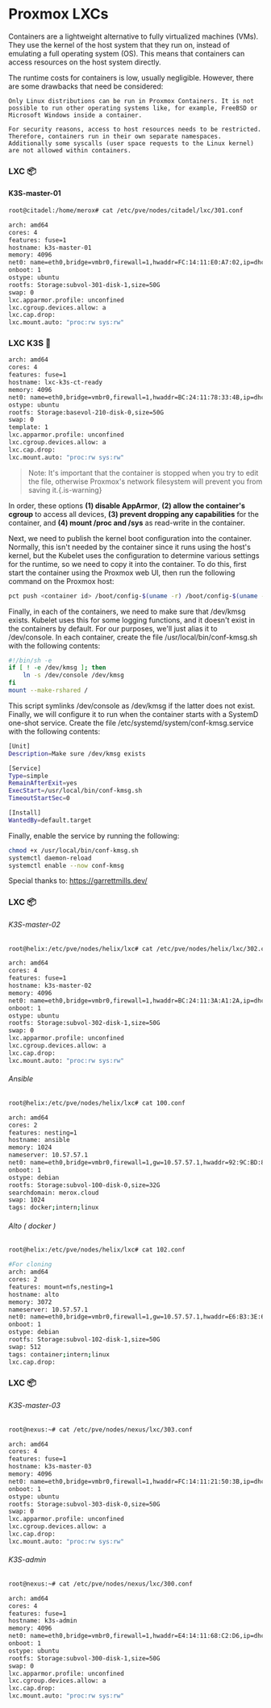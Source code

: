 # Proxmox LXCs

Containers are a lightweight alternative to fully virtualized machines (VMs). They use the kernel of the host system that they run on, instead of emulating a full operating system (OS). This means that containers can access resources on the host system directly.

The runtime costs for containers is low, usually negligible. However, there are some drawbacks that need be considered:

    Only Linux distributions can be run in Proxmox Containers. It is not possible to run other operating systems like, for example, FreeBSD or Microsoft Windows inside a container.

    For security reasons, access to host resources needs to be restricted. Therefore, containers run in their own separate namespaces. Additionally some syscalls (user space requests to the Linux kernel) are not allowed within containers.


### LXC 📦

#### **K3S-master-01**

```bash
root@citadel:/home/merox# cat /etc/pve/nodes/citadel/lxc/301.conf
````

``` bash #
arch: amd64
cores: 4
features: fuse=1
hostname: k3s-master-01
memory: 4096
net0: name=eth0,bridge=vmbr0,firewall=1,hwaddr=FC:14:11:E0:A7:02,ip=dhcp,type=veth
onboot: 1
ostype: ubuntu
rootfs: Storage:subvol-301-disk-1,size=50G
swap: 0
lxc.apparmor.profile: unconfined
lxc.cgroup.devices.allow: a
lxc.cap.drop: 
lxc.mount.auto: "proc:rw sys:rw"
```

### LXC K3S 💼
``` bash #
arch: amd64
cores: 4
features: fuse=1
hostname: lxc-k3s-ct-ready
memory: 4096
net0: name=eth0,bridge=vmbr0,firewall=1,hwaddr=BC:24:11:78:33:4B,ip=dhcp,type=veth
ostype: ubuntu
rootfs: Storage:basevol-210-disk-0,size=50G
swap: 0
template: 1
lxc.apparmor.profile: unconfined
lxc.cgroup.devices.allow: a
lxc.cap.drop: 
lxc.mount.auto: "proc:rw sys:rw"
```


>Note: It's important that the container is stopped when you try to edit the file, otherwise Proxmox's network filesystem will prevent you from saving it.{.is-warning}

In order, these options **(1) disable AppArmor**, **(2) allow the container's cgroup** to access all devices, **(3) prevent dropping any capabilities** for the container, and **(4) mount /proc and /sys** as read-write in the container.

Next, we need to publish the kernel boot configuration into the container. Normally, this isn't needed by the container since it runs using the host's kernel, but the Kubelet uses the configuration to determine various settings for the runtime, so we need to copy it into the container. To do this, first start the container using the Proxmox web UI, then run the following command on the Proxmox host:
```bash
pct push <container id> /boot/config-$(uname -r) /boot/config-$(uname -r)
```

Finally, in each of the containers, we need to make sure that /dev/kmsg exists. Kubelet uses this for some logging functions, and it doesn't exist in the containers by default. For our purposes, we'll just alias it to /dev/console. In each container, create the file /usr/local/bin/conf-kmsg.sh with the following contents:
```bash
#!/bin/sh -e
if [ ! -e /dev/kmsg ]; then
    ln -s /dev/console /dev/kmsg
fi
mount --make-rshared /
```

This script symlinks /dev/console as /dev/kmsg if the latter does not exist. Finally, we will configure it to run when the container starts with a SystemD one-shot service. Create the file /etc/systemd/system/conf-kmsg.service with the following contents:
```bash #
[Unit]
Description=Make sure /dev/kmsg exists

[Service]
Type=simple
RemainAfterExit=yes
ExecStart=/usr/local/bin/conf-kmsg.sh
TimeoutStartSec=0

[Install]
WantedBy=default.target
```

Finally, enable the service by running the following:
```bash
chmod +x /usr/local/bin/conf-kmsg.sh
systemctl daemon-reload
systemctl enable --now conf-kmsg
```

Special thanks to:  https://garrettmills.dev/



### LXC 📦
###### K3S-master-02
```bash
root@helix:/etc/pve/nodes/helix/lxc# cat /etc/pve/nodes/helix/lxc/302.conf 
```
```bash #
arch: amd64
cores: 4
features: fuse=1
hostname: k3s-master-02
memory: 4096
net0: name=eth0,bridge=vmbr0,firewall=1,hwaddr=BC:24:11:3A:A1:2A,ip=dhcp,type=veth
onboot: 1
ostype: ubuntu
rootfs: Storage:subvol-302-disk-1,size=50G
swap: 0
lxc.apparmor.profile: unconfined
lxc.cgroup.devices.allow: a
lxc.cap.drop: 
lxc.mount.auto: "proc:rw sys:rw"
```

###### Ansible
```bash
root@helix:/etc/pve/nodes/helix/lxc# cat 100.conf 
```
```bash #
arch: amd64
cores: 2
features: nesting=1
hostname: ansible
memory: 1024
nameserver: 10.57.57.1
net0: name=eth0,bridge=vmbr0,firewall=1,gw=10.57.57.1,hwaddr=92:9C:BD:89:57:E1,ip=10.57.57.113/24,type=veth
onboot: 1
ostype: debian
rootfs: Storage:subvol-100-disk-0,size=32G
searchdomain: merox.cloud
swap: 1024
tags: docker;intern;linux
```

###### Alto ( docker )
```bash
root@helix:/etc/pve/nodes/helix/lxc# cat 102.conf 
```
```bash #
#For cloning
arch: amd64
cores: 2
features: mount=nfs,nesting=1
hostname: alto
memory: 3072
nameserver: 10.57.57.1
net0: name=eth0,bridge=vmbr0,firewall=1,gw=10.57.57.1,hwaddr=E6:B3:3E:64:D2:CA,ip=10.57.57.56/24,type=veth
onboot: 1
ostype: debian
rootfs: Storage:subvol-102-disk-1,size=50G
swap: 512
tags: container;intern;linux
lxc.cap.drop: 
```

### LXC 📦
###### K3S-master-03
```bash
root@nexus:~# cat /etc/pve/nodes/nexus/lxc/303.conf 
```
```bash #
arch: amd64
cores: 4
features: fuse=1
hostname: k3s-master-03
memory: 4096
net0: name=eth0,bridge=vmbr0,firewall=1,hwaddr=FC:14:11:21:50:3B,ip=dhcp,type=veth
onboot: 1
ostype: ubuntu
rootfs: Storage:subvol-303-disk-0,size=50G
swap: 0
lxc.apparmor.profile: unconfined
lxc.cgroup.devices.allow: a
lxc.cap.drop: 
lxc.mount.auto: "proc:rw sys:rw"
```
###### K3S-admin
```bash
root@nexus:~# cat /etc/pve/nodes/nexus/lxc/300.conf 
```
```bash #
arch: amd64
cores: 4
features: fuse=1
hostname: k3s-admin
memory: 4096
net0: name=eth0,bridge=vmbr0,firewall=1,hwaddr=E4:14:11:68:C2:D6,ip=dhcp,type=veth
onboot: 1
ostype: ubuntu
rootfs: Storage:subvol-300-disk-1,size=50G
swap: 0
lxc.apparmor.profile: unconfined
lxc.cgroup.devices.allow: a
lxc.cap.drop: 
lxc.mount.auto: "proc:rw sys:rw"
```